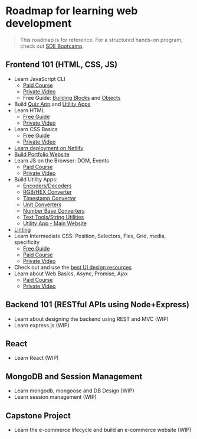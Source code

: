 # Roadmap for learning web development

> This roadmap is for reference. For a structured hands-on program, check out [SDE Bootcamp](https://workat.tech/programs/sde-bootcamp).

## Frontend 101 (HTML, CSS, JS)
- Learn JavaScript CLI
  - [Paid Course](https://workat.tech/courses/javascript-for-java-programmers-28uci2chro1b/)
  - [Private Video](https://www.youtube.com/watch?v=Oe5xV21JGPM)
  - Free Guide: [Building Blocks](https://developer.mozilla.org/en-US/docs/Learn/JavaScript/Building_blocks) and [Objects](https://developer.mozilla.org/en-US/docs/Learn/JavaScript/Objects)
- Build [Quiz App](https://workat.tech/courses/javascript-for-java-programmers-28uci2chro1b/final-assessment-ozcrivz3sex6/ukyl978dmwb1) and [Utility Apps](https://workat.tech/courses/javascript-for-java-programmers-28uci2chro1b/final-assessment-ozcrivz3sex6/3xv652lz4tdc)
- Learn HTML
  - [Free Guide](./learn-html.md)
  - [Private Video](https://www.youtube.com/watch?v=gwBcDSOSS3M&list=PLNKpgbhcZ9hjYEOjAwfXEMlAWPhGaYtzM&index=3&t=0s)
- Learn CSS Basics
  - [Free Guide](./learn-css-basics.md)
  - [Private Video](https://www.youtube.com/watch?v=gwBcDSOSS3M&list=PLNKpgbhcZ9hjYEOjAwfXEMlAWPhGaYtzM&index=3&t=10127s)
- [Learn deployment on Netlify](https://www.youtube.com/watch?v=4pomXPHbG2U)
- [Build Portfolio Website](https://workattech-gcnit.netlify.app)
- Learn JS on the Browser: DOM, Events
  - [Paid Course](https://workat.tech/courses/javascript-dom-and-events-f1a80gu35n1w)
  - [Private Video](https://www.youtube.com/watch?v=CiHqVBa-bPM&list=PLNKpgbhcZ9hjYEOjAwfXEMlAWPhGaYtzM&index=7)
- Build Utility Apps:
  - [Encoders/Decoders](https://workat.tech/courses/javascript-dom-and-events-f1a80gu35n1w/assignments-utility-apps-zo0porse17sb/xvcurt4wgw6q)
  - [RGB/HEX Converter](https://workat.tech/courses/javascript-dom-and-events-f1a80gu35n1w/assignments-utility-apps-zo0porse17sb/z1z8m6usztdd)
  - [Timestamp Converter](https://workat.tech/courses/javascript-dom-and-events-f1a80gu35n1w/assignments-utility-apps-zo0porse17sb/bn1iq3g1zpb9)
  - [Unit Converters](https://workat.tech/courses/javascript-dom-and-events-f1a80gu35n1w/assignments-utility-apps-zo0porse17sb/n7zssche26g3)
  - [Number Base Converters](https://workat.tech/courses/javascript-dom-and-events-f1a80gu35n1w/assignments-utility-apps-zo0porse17sb/e9dk3ijn2ma5)
  - [Text Tools/String Utilities](https://workat.tech/courses/javascript-dom-and-events-f1a80gu35n1w/assignments-utility-apps-zo0porse17sb/jgcqhtm5d3d3)
  - [Utility App - Main Website](https://workat.tech/courses/javascript-dom-and-events-f1a80gu35n1w/assignments-utility-apps-zo0porse17sb/kts9me22ldge)
- [Linting](https://gist.github.com/gcnit/81e682c62b2abac426062d99a651fb60)
- Learn Intermediate CSS: Position, Selectors, Flex, Grid, media, specificity
  - [Free Guide](https://github.com/workattech/learn-web-dev/blob/master/learn-css-intermediate.md)
  - [Paid Course](https://workat.tech/courses/css-intermediate-szc1ps6324ks)
  - [Private Video](https://www.youtube.com/watch?v=Lh_5FZSgxL8)
- Check out and use the [best UI design resources](awesome-ui-design-resources.md)
- Learn about Web Basics, Async, Promise, Ajax
  - [Paid Course](https://workat.tech/courses/web-101-async-javascript-y8a9fnker9hk)
  - [Private Video](https://youtu.be/qSCym9QTQV0)

## Backend 101 (RESTful APIs using Node+Express)
- Learn about designing the backend using REST and MVC (WIP)
- Learn express.js (WIP)

## React
- Learn React (WIP)

## MongoDB and Session Management
- Learn mongodb, mongoose and DB Design (WIP)
- Learn session management (WIP)

## Capstone Project
- Learn the e-commerce lifecycle and build an e-commerce website (WIP)
